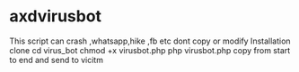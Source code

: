 # axdvirusbot
This script can crash ,whatsapp,hike ,fb etc dont copy or modify Installation clone cd virus_bot chmod +x virusbot.php php virusbot.php copy from start to end and send to vicitm
